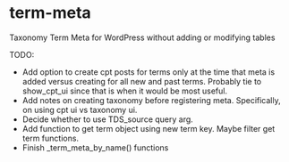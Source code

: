 term-meta
=============

Taxonomy Term Meta for WordPress without adding or modifying tables


TODO:
* Add option to create cpt posts for terms only at the time that meta is added versus creating for all new and past terms. Probably tie to show_cpt_ui since that is when it would be most useful.
* Add notes on creating taxonomy before registering meta. Specifically, on using cpt ui vs taxonomy ui.
* Decide whether to use TDS_source query arg.
* Add function to get term object using new term key. Maybe filter get term functions.
* Finish _term_meta_by_name() functions

